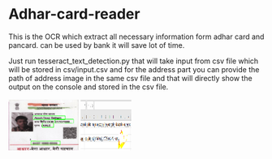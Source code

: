 # Adhar-card-reader
This is the OCR which  extract all necessary information form adhar card and pancard. can be used by bank it will save lot of time.

Just run tesseract_text_detection.py 
that will take input from csv file which will be stored in csv/input.csv 
and for the address part you can provide the path of address image in the same csv file 
and that will directly show the output on the console and stored in the csv file.
<br>
<br>
<img src="0.png" widht="100px" height="100px">
<img src="a.PNG" width="100px" height="100px">
